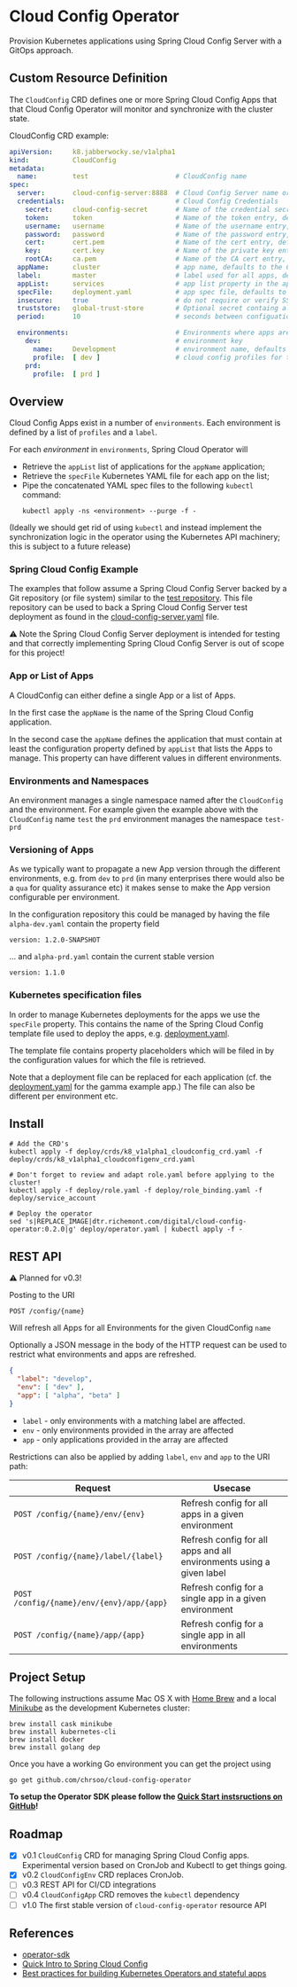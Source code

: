 # Cloud Config Operator
Provision Kubernetes applications using Spring Cloud Config Server with a GitOps approach.

## Custom Resource Definition
The `CloudConfig` CRD defines one or more Spring Cloud Config Apps that that
Cloud Config Operator will monitor and synchronize with the cluster state.

CloudConfig CRD example:

```yaml
apiVersion:     k8.jabberwocky.se/v1alpha1
kind:           CloudConfig
metadata:
  name:         test                      # CloudConfig name
spec:
  server:       cloud-config-server:8888  # Cloud Config Server name or URL
  credentials:                            # Cloud Config Credentials
    secret:     cloud-config-secret       # Name of the credential secret, required for credentials
    token:      token                     # Name of the token entry, defaults to `token`
    username:   username                  # Name of the username entry, defaults to `username`
    password:   password                  # Name of the password entry, defaults to `password`
    cert:       cert.pem                  # Name of the cert entry, defaults to `cert.pem`
    key:        cert.key                  # Name of the private key entry, defaults to `cert.key`
    rootCA:     ca.pem                    # Name of the CA cert entry, defaults to `ca.pem`
  appName:      cluster                   # app name, defaults to the CloudConfig name
  label:        master                    # label used for all apps, defaults to 'master'
  appList:      services                  # app list property in the app config
  specFile:     deployment.yaml           # app spec file, defaults to 'deployment.yaml'
  insecure:     true                      # do not require or verify SSL server certs
  truststore:   global-trust-store        # Optional secret containg all trusted certs
  period:       10                        # seconds between configuation cycles, defaults to 0 (disabled)

  environments:                           # Environments where apps are managed, defaults to global conf
    dev:                                  # environment key
      name:     Development               # environment name, defaults to the key value
      profile:  [ dev ]                   # cloud config profiles for the env
    prd:
      profile:  [ prd ]
```
## Overview
Cloud Config Apps exist in a number of `environments`. Each environment is
defined by a list of `profiles` and a `label`.

For each *environment* in `environments`, Spring Cloud Operator will

* Retrieve the `appList` list of applications for the `appName` application;
* Retrieve the `specFile` Kubernetes YAML file for each app on the list;
* Pipe the concatenated YAML spec files to the following `kubectl` command:
  ```
  kubectl apply -ns <environment> --purge -f -
  ```
(Ideally we should get rid of using `kubectl` and instead implement the synchronization logic in the operator using the Kubernetes API machinery; this is subject to a future release)
### Spring Cloud Config Example

The examples that follow assume a Spring Cloud Config Server backed by a Git repository (or file system) similar to the [test repository](test/server/repository). This file repository can be used to back a Spring Cloud Config Server test deployment as found in the [cloud-config-server.yaml](test/deploy/cloud-config-server.yaml) file.

:warning:   Note the Spring Cloud Config Server deployment is intended for testing and that correctly implementing Spring Cloud Config Server is out of scope for this project!

### App or List of Apps

A CloudConfig can either define a single App or a list of Apps.

In the first case the `appName` is the name of the Spring Cloud Config application.

In the second case the `appName` defines the application that must contain at least the configuration property defined by `appList` that lists the Apps to manage. This property
can have different values in different environments.

### Environments and Namespaces
An environment manages a single namespace named after the `CloudConfig` and the environment. For example given the example above with the `CloudConfig` name `test` the `prd` environment manages the namespace  `test-prd`

### Versioning of Apps
As we typically want to propagate a new App version through the different environments, e.g. from `dev` to `prd` (in many enterprises there would also be a `qua` for quality assurance etc) it makes sense to make the App version configurable per environment.

In the configuration repository this could be managed by having the file `alpha-dev.yaml` contain the property field
```
version: 1.2.0-SNAPSHOT
```
... and `alpha-prd.yaml` contain the current stable version
```
version: 1.1.0
```
### Kubernetes specification files
In order to manage Kubernetes deployments for the apps we use the `specFile` property. This contains the name of the Spring Cloud Config template file used to deploy the apps, e.g. [deployment.yaml](test/server/repository/deployment.yaml).

The template file contains property placeholders which will be filed in by the configuration values for which the file is retrieved.

Note that a deployment file can be replaced for each application (cf. the [deployment.yaml](test/server/repository/gamma/deployment.yaml) for the gamma example app.) The file can also be different per environment etc.

## Install

```
# Add the CRD's
kubectl apply -f deploy/crds/k8_v1alpha1_cloudconfig_crd.yaml -f deploy/crds/k8_v1alpha1_cloudconfigenv_crd.yaml

# Don't forget to review and adapt role.yaml before applying to the cluster!
kubectl apply -f deploy/role.yaml -f deploy/role_binding.yaml -f deploy/service_account

# Deploy the operator
sed 's|REPLACE_IMAGE|dtr.richemont.com/digital/cloud-config-operator:0.2.0|g' deploy/operator.yaml | kubectl apply -f -
```

## REST API

:warning: Planned for v0.3!

Posting to the URI

    POST /config/{name}

Will refresh all Apps for all Environments for the given CloudConfig `name`

Optionally a JSON message in the body of the HTTP request can be used to restrict what environments and apps are refreshed.

```json
{
  "label": "develop",
  "env": [ "dev" ],
  "app": [ "alpha", "beta" ]
}
```

* `label` - only environments with a matching label are affected.
* `env` - only environments provided in the array are affected
* `app` - only applications provided in the array are affected

Restrictions can also be applied by adding `label`, `env` and `app` to the URI path:

| Request | Usecase |
| ------- | ------- |
| `POST /config/{name}/env/{env}` | Refresh config for all apps in a given environment |
| `POST /config/{name}/label/{label}` | Refresh config for all apps and all environments using a given label |
| `POST /config/{name}/env/{env}/app/{app}` | Refresh config for a single app in a given environment |
| `POST /config/{name}/app/{app}` | Refresh config for a single app in all environments |

## Project Setup
The following instructions assume Mac OS X with [Home Brew](https://brew.sh/) and a local [Minikube](https://github.com/kubernetes/minikube) as the development Kubernetes cluster:

    brew install cask minikube
    brew install kubernetes-cli
    brew install docker
    brew install golang dep

Once you have a working Go environment you can get the project using

    go get github.com/chrsoo/cloud-config-operator

__To setup the Operator SDK please follow the [Quick Start instsructions on GitHub](https://github.com/operator-framework/operator-sdk#quick-start)!__

## Roadmap

- [X] v0.1 `CloudConfig` CRD for managing Spring Cloud Config apps. Experimental version based on CronJob and Kubectl to get things going.
- [X] v0.2 `CloudConfigEnv` CRD replaces CronJob.
- [ ] v0.3 REST API for CI/CD integrations
- [ ] v0.4 `CloudConfigApp` CRD removes the `kubectl` dependency
- [ ] v1.0 The first stable version of `cloud-config-operator` resource API

## References
* [operator-sdk](https://github.com/operator-framework/operator-sdk)
* [Quick Intro to Spring Cloud Config](https://www.baeldung.com/spring-cloud-configuration)
* [Best practices for building Kubernetes Operators and stateful apps](https://cloud.google.com/blog/products/containers-kubernetes/best-practices-for-building-kubernetes-operators-and-stateful-apps)
